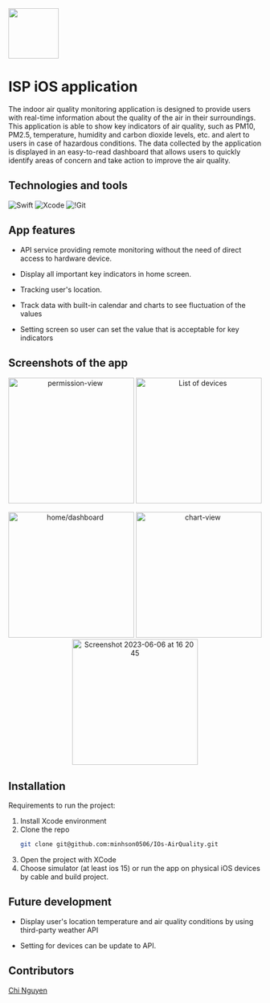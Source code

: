 <img src="https://user-images.githubusercontent.com/85672212/220930469-f61ff00d-6b8f-4554-88dd-717c1f25219a.png" width ="100">

# ISP iOS application 

The indoor air quality monitoring application is designed to provide users with real-time information about the quality of the air in their surroundings. This application is able to show key indicators of air quality, such as PM10, PM2.5, temperature, humidity and carbon dioxide levels, etc. and alert to users in case of hazardous conditions. The data collected by the application is displayed in an easy-to-read dashboard that allows users to quickly identify areas of concern and take action to improve the air quality.


## Technologies and tools
![Swift](https://img.shields.io/badge/Swift-FA7343?style=for-the-badge&logo=swift&logoColor=white)
![Xcode](https://img.shields.io/badge/Xcode-007ACC?style=for-the-badge&logo=Xcode&logoColor=white)
![!Git](https://img.shields.io/badge/GIT-E44C30?style=for-the-badge&logo=git&logoColor=white)

## App features

- API service providing remote monitoring without the need of direct access to hardware device.

- Display all important key indicators in home screen.

- Tracking user's location.

- Track data with built-in calendar and charts to see fluctuation of the values
 
- Setting screen so user can set the value that is acceptable for key indicators


## Screenshots of the app

<p align="center">
  <img width="250" alt="permission-view" src="https://github.com/minhson0506/IOs-AirQuality/assets/58989517/9240d74a-a470-4eec-9d32-1d125fc22c93">
  <img width="250" alt="List of devices" src="https://github.com/minhson0506/IOs-AirQuality/assets/58989517/81cd822b-50dd-4b13-8157-54baf781c12f">
  
</p> 
<p align="center">
  <img width="250" alt="home/dashboard" src="https://github.com/minhson0506/IOs-AirQuality/assets/58989517/d32d4bd0-e6f0-4907-8c4b-5aeda9311c96">
  <img width="250" alt="chart-view" src="https://github.com/minhson0506/IOs-AirQuality/assets/58989517/840640b1-e7fb-4fe1-b3c4-5d9f91d6cd22">
 <img width="250" alt="Screenshot 2023-06-06 at 16 20 45" src="https://github.com/minhson0506/IOs-AirQuality/assets/58989517/e5959189-41ac-4a9c-b7b5-c68c2dfd0773">


</p> 

## Installation
Requirements to run the project:
1. Install Xcode environment
2. Clone the repo
   ```sh
   git clone git@github.com:minhson0506/IOs-AirQuality.git
   ```
3. Open the project with XCode
4. Choose simulator (at least ios 15) or run the app on physical iOS devices by cable and build project.

## Future development

- Display user's location temperature and air quality conditions by using third-party weather API

- Setting for devices can be update to API.

## Contributors
[Chi Nguyen](https://github.com/chinguyen202)
